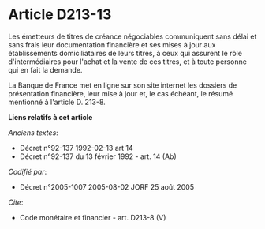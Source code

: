 # Article D213-13

Les émetteurs de titres de créance négociables communiquent sans délai et sans frais leur documentation financière et ses
mises à jour aux établissements domiciliataires de leurs titres, à ceux qui assurent le rôle d'intermédiaires pour l'achat et
la vente de ces titres, et à toute personne qui en fait la demande.

La Banque de France met en ligne sur son site internet les dossiers de présentation financière, leur mise à jour et, le cas
échéant, le résumé mentionné à l'article D. 213-8.

**Liens relatifs à cet article**

_Anciens textes_:

  - Décret n°92-137 1992-02-13 art 14
  - Décret n°92-137 du 13 février 1992 - art. 14 (Ab)

_Codifié par_:

  - Décret n°2005-1007 2005-08-02 JORF 25 août 2005

_Cite_:

  - Code monétaire et financier - art. D213-8 (V)

